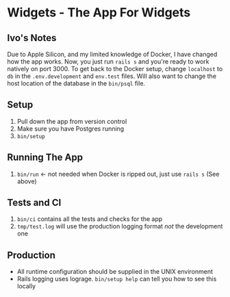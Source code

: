 # Widgets - The App For Widgets

## Ivo's Notes
Due to Apple Silicon, and my limited knowledge of Docker, I have changed how the app works.
Now, you just run `rails s` and you're ready to work natively on port 3000.
To get back to the Docker setup, change `localhost` to `db` in the `.env.development` and
`env.test` files. Will also want to change the host location of the database in the `bin/psql`
file.

## Setup

1. Pull down the app from version control
2. Make sure you have Postgres running
3. `bin/setup`

## Running The App

1. `bin/run` <- not needed when Docker is ripped out, just use `rails s` (See above)

## Tests and CI

1. `bin/ci` contains all the tests and checks for the app
2. `tmp/test.log` will use the production logging format
   *not* the development one

## Production

* All runtime configuration should be supplied in the UNIX environment
* Rails logging uses lograge. `bin/setup help` can tell you how to see this locally